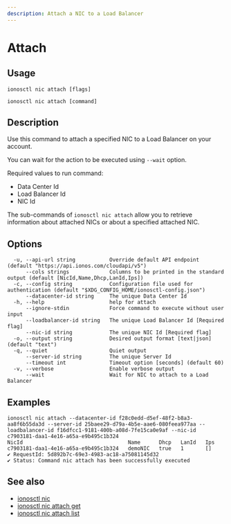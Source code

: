 ```yaml
---
description: Attach a NIC to a Load Balancer
---
```


# Attach

## Usage

```text
ionosctl nic attach [flags]
```

```text
ionosctl nic attach [command]
```

## Description

Use this command to attach a specified NIC to a Load Balancer on your account.

You can wait for the action to be executed using `--wait` option.

Required values to run command:
- Data Center Id
- Load Balancer Id
- NIC Id

The sub-commands of `ionosctl nic attach` allow you to retrieve information about attached NICs or about a specified attached NIC.

## Options

```text
  -u, --api-url string           Override default API endpoint (default "https://api.ionos.com/cloudapi/v5")
      --cols strings             Columns to be printed in the standard output (default [NicId,Name,Dhcp,LanId,Ips])
  -c, --config string            Configuration file used for authentication (default "$XDG_CONFIG_HOME/ionosctl-config.json")
      --datacenter-id string     The unique Data Center Id
  -h, --help                     help for attach
      --ignore-stdin             Force command to execute without user input
      --loadbalancer-id string   The unique Load Balancer Id [Required flag]
      --nic-id string            The unique NIC Id [Required flag]
  -o, --output string            Desired output format [text|json] (default "text")
  -q, --quiet                    Quiet output
      --server-id string         The unique Server Id
      --timeout int              Timeout option [seconds] (default 60)
  -v, --verbose                  Enable verbose output
      --wait                     Wait for NIC to attach to a Load Balancer
```

## Examples

```text
ionosctl nic attach --datacenter-id f28c0edd-d5ef-48f2-b8a3-aa8f6b55da3d --server-id 25baee29-d79a-4b5e-aae6-080feea977aa --loadbalancer-id f16dfcc1-9181-400b-a08d-7fe15ca0e9af --nic-id c7903181-daa1-4e16-a65a-e9b495c1b324 
NicId                                  Name      Dhcp   LanId   Ips
c7903181-daa1-4e16-a65a-e9b495c1b324   demoNIC   true   1       []
✔ RequestId: 5d892b7c-69e3-4983-ac18-a75081145d32
✔ Status: Command nic attach has been successfully executed
```

## See also

* [ionosctl nic](../)
* [ionosctl nic attach get](get.md)
* [ionosctl nic attach list](list.md)


